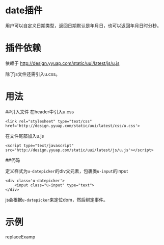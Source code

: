 # date插件

用户可以自定义日期类型，返回日期默认是年月日，也可以返回年月日时分秒。

# 插件依赖
依赖于 http://design.yyuap.com/static/uui/latest/js/u.js

除了js文件还需引入u.css。

# 用法

##引入文件
在header中引入u.css
```
<link rel="stylesheet" type="text/css" href='http://design.yyuap.com/static/uui/latest/css/u.css'>
```
在文件尾部加入u.js
 
```
<script type="text/javascript" src='http://design.yyuap.com/static/uui/latest/js/u.js'></script>

```

##代码

定义样式为`u-datepicker`的div父元素，包裹类`u-input`的input

```
<div class='u-datepicker'>
    <input class="u-input" type="text">
</div>

```

js会根据`u-datepicker`来定位dom，然后绑定事件。


# 示例

replaceExamp






